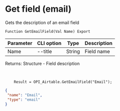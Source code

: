 ﻿---
sidebar_position: 8
---

# Get field (email)
 Gets the description of an email field



`Function GetEmailField(Val Name) Export`

  | Parameter | CLI option | Type | Description |
  |-|-|-|-|
  | Name | --title | String | Field name |

  
  Returns:  Structure - Field description

<br/>




```bsl title="Code example"
    Result = OPI_Airtable.GetEmailField("Email");
```
 



```json title="Result"
{
 "name": "Email",
 "type": "email"
}
```
